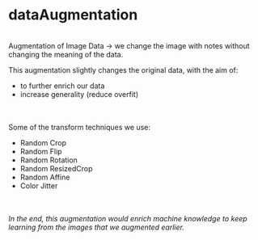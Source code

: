 # dataAugmentation
<br>
Augmentation of Image Data -> we change the image with notes without changing the meaning of the data.
<br>

This augmentation slightly changes the original data, with the aim of:
<br>

- to further enrich our data
- increase generality (reduce overfit)

<br><br>
Some of the transform techniques we use:
<br>

- Random Crop
- Random Flip
- Random Rotation
- Random ResizedCrop
- Random Affine
- Color Jitter

<br><br>
*In the end, this augmentation would enrich machine knowledge to keep learning from the images that we augmented earlier.*
